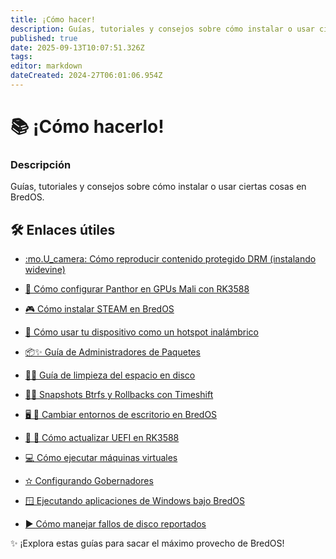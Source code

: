 ```yaml
---
title: ¡Cómo hacer!
description: Guías, tutoriales y consejos sobre cómo instalar o usar ciertas cosas en BredOS
published: true
date: 2025-09-13T10:07:51.326Z
tags:
editor: markdown
dateCreated: 2024-27T06:01:06.954Z
---
```


# 📚 ¡Cómo hacerlo!

### **Descripción**

Guías, tutoriales y consejos sobre cómo instalar o usar ciertas cosas en BredOS.

## 🛠️ Enlaces útiles

- [:mo.U_camera: Cómo reproducir contenido protegido DRM (instalando widevine)](/es/how-to/widevine-watch-drm-content)

- [🐾 Cómo configurar Panthor en GPUs Mali con RK3588](/es/how-to/how-to-setup-panthor)

- [🎮 Cómo instalar STEAM en BredOS](/es/how-to/how-to-install-steam)

- [📶 Cómo usar tu dispositivo como un hotspot inalámbrico](/how-to/how-to-use-your-device-as-ap)

- [📦✨ Guía de Administradores de Paquetes](/how-to/package-management)

- [🧹💾 Guía de limpieza del espacio en disco](/how-to/free-space-up)

- [📸🔄 Snapshots Btrfs y Rollbacks con Timeshift](/how-to/timeshift-system-snapshots-and-rollbacks-on-btrfs)

- [🖥️ 🔄 Cambiar entornos de escritorio en BredOS](/how-to/switch-desktop-environments)

- [💾 🔄 Cómo actualizar UEFI en RK3588](/how-to/update-uefi-rk3588)

- [💻 Cómo ejecutar máquinas virtuales](/how-to/run-vms)

- [✫ Configurando Gobernadores](/how-to/govctl)

- [🪟 Ejecutando aplicaciones de Windows bajo BredOS](/how-to/proton-run)

- [► Cómo manejar fallos de disco reportados](/how-to/disk-failure)

✨ ¡Explora estas guías para sacar el máximo provecho de BredOS!